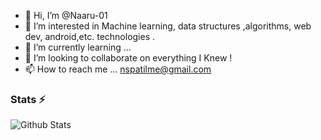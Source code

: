 - 👋 Hi, I’m @Naaru-01 
- 👀 I’m interested in Machine learning, data structures ,algorithms, web dev, android,etc. technologies .
- 🌱 I’m currently learning ...
- 💞️ I’m looking to collaborate on everything I Knew !
- 📫 How to reach me ...  nspatilme@gmail.com

<!---
Naaru-01/Naaru-01 is a ✨ special ✨ repository because its `README.md` (this file) appears on your GitHub profile.
You can click the Preview link to take a look at your changes.
--->


### Stats ⚡️

![Github Stats](https://readmestats.vercel.app/api?username=Naaru-01&show_icons=true&title_color=333&icon_color=333&count_private=true&include_all_commits=true)


<!--[![Linkedin Badge](https://img.shields.io/twitter/url?label=Naaru-01&logo=Linkedin&style=for-the-badge&url=https://www.linkedin.com/in/narayan-patil/)](https://www.linkedin.com/in/narayan-patil/) 

-->


